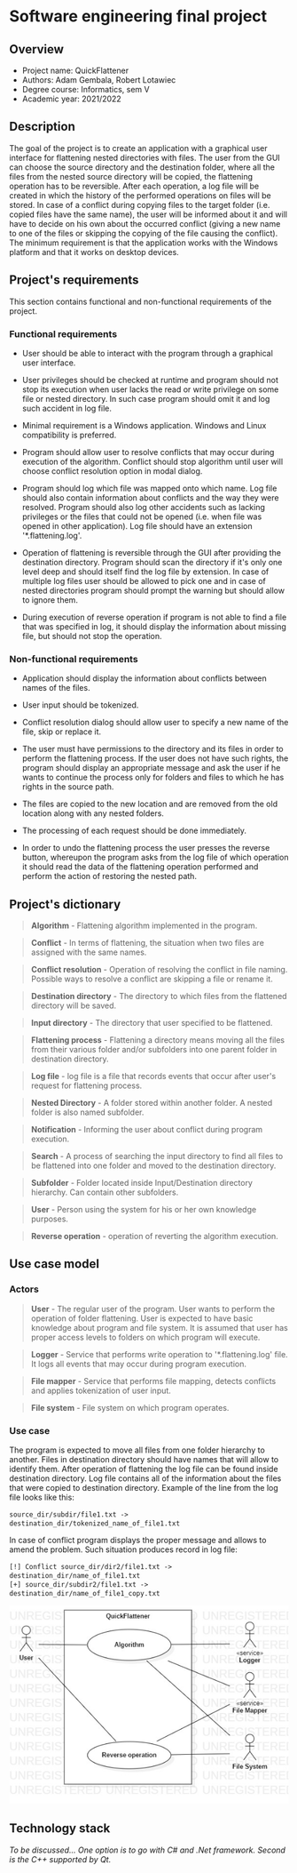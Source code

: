 # Software engineering final project

## Overview

- Project name: QuickFlattener
- Authors: Adam Gembala, Robert Lotawiec
- Degree course: Informatics, sem V
- Academic year: 2021/2022


## Description

The goal of the project is to create an application with a graphical user interface for flattening nested directories with files. The user from the GUI can choose the source directory and the destination folder, where all the files from the nested source directory will be copied, the flattening operation has to be reversible. After each operation, a log file will be created in which the history of the performed operations on files will be stored. In case of a conflict during copying files to the target folder (i.e. copied files have the same name), the user will be informed about it and will have to decide on his own about the occurred conflict (giving a new name to one of the files or skipping the copying of the file causing the conflict). The minimum requirement is that the application works with the Windows platform and that it works on desktop devices.


## Project's requirements

This section contains functional and non-functional requirements of the project.

### Functional requirements

- User should be able to interact with the program through a graphical user interface.

- User privileges should be checked at runtime and program should not stop its execution when user lacks the read or write privilege on some file or nested directory. In such case program should omit it and log such accident in log file.

- Minimal requirement is a Windows application. Windows and Linux compatibility is preferred.

- Program should allow user to resolve conflicts that may occur during execution of the algorithm. Conflict should stop algorithm until user will choose conflict resolution option in modal dialog.

- Program should log which file was mapped onto which name. Log file should also contain information about conflicts and the way they were resolved. Program should also log other accidents such as lacking privileges or the files that could not be opened (i.e. when file was opened in other application). Log file should have an extension '*.flattening.log'.

- Operation of flattening is reversible through the GUI after providing the destination directory. Program should scan the directory if it's only one level deep and should itself find the log file by extension. In case of multiple log files user should be allowed to pick one and in case of nested directories program should prompt the warning but should allow to ignore them. 

- During execution of reverse operation if program is not able to find a file that was specified in log, it should display the information about missing file, but should not stop the operation.


### Non-functional requirements

- Application should display the information about conflicts between names of the files. 

- User input should be tokenized.

- Conflict resolution dialog should allow user to specify a new name of the file, skip or replace it.

- The user must have permissions to the directory and its files in order to perform the flattening process. If the user does not have such rights, the program should display an appropriate message and ask the user if he wants to continue the process only for folders and files to which he has rights in the source path.

- The files are copied to the new location and are removed from the old location along with any nested folders.

- The processing of each request should be done immediately.

- In order to undo the flattening process the user presses the reverse button, whereupon the program asks from the log file of which operation it should read the data of the flattening operation performed and perform the action of restoring the nested path.


## Project's dictionary

> **Algorithm** - Flattening algorithm implemented in the program.

> **Conflict** - In terms of flattening, the situation when two files are assigned with the same names.

> **Conflict resolution** - Operation of resolving the conflict in file naming. Possible ways to resolve a conflict are skipping a file or rename it.

> **Destination directory** - The directory to which files from the flattened directory will be saved.

> **Input directory** - The directory that user specified to be flattened.

> **Flattening process** - Flattening a directory means moving all the files from their various folder and/or subfolders into one parent folder in destination directory. 

> **Log file** - log file is a file that records events that occur after user's request for flattening process.

> **Nested Directory** - A folder stored within another folder. A nested folder is also named subfolder.

> **Notification** - Informing the user about conflict during program execution.

> **Search** - A process of searching the input directory to find all files to be flattened into one folder and moved to the destination directory.

> **Subfolder** - Folder located inside Input/Destination directory hierarchy. Can contain other subfolders.

> **User** - Person using the system for his or her own knowledge purposes.

> **Reverse operation** - operation of reverting the algorithm execution.


## Use case model

### Actors

> **User** - The regular user of the program. User wants to perform the operation of folder flattening. User is expected to have basic knowledge about program and file system. It is assumed that user has proper access levels to folders on which program will execute.

> **Logger** - Service that performs write operation to '*.flattening.log' file. It logs all events that may occur during program execution. 

> **File mapper** - Service that performs file mapping, detects conflicts and applies tokenization of user input.

> **File system** - File system on which program operates.

### Use case

The program is expected to move all files from one folder hierarchy to another. Files in destination directory should have names that will allow to identify them. After operation of flattening the log file can be found inside destination directory. Log file contains all of the information about the files that were copied to destination directory. Example of the line from the log file looks like this:

```
source_dir/subdir/file1.txt -> destination_dir/tokenized_name_of_file1.txt
```

In case of conflict program displays the proper message and allows to amend the problem. Such situation produces record in log file:

```
[!] Conflict source_dir/dir2/file1.txt -> destination_dir/name_of_file1.txt
[+] source_dir/subdir2/file1.txt -> destination_dir/name_of_file1_copy.txt
```

![Use case diagram](Documentation/UseCaseDiagram.jpg "Use case diagram")
  
## Technology stack

*To be discussed...*
*One option is to go with C# and .Net framework.*
*Second is the C++ supported by Qt.*
